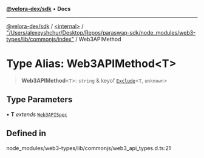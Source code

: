 [**@velora-dex/sdk**](../../../../README.md) • **Docs**

***

[@velora-dex/sdk](../../../../globals.md) / [\<internal\>](../../../README.md) / ["/Users/alexeyshchur/Desktop/Repos/paraswap-sdk/node\_modules/web3-types/lib/commonjs/index"](../README.md) / Web3APIMethod

# Type Alias: Web3APIMethod\<T\>

> **Web3APIMethod**\<`T`\>: `string` & keyof [`Exclude`](../../../type-aliases/Exclude.md)\<`T`, `unknown`\>

## Type Parameters

• **T** *extends* [`Web3APISpec`](../../../type-aliases/Web3APISpec.md)

## Defined in

node\_modules/web3-types/lib/commonjs/web3\_api\_types.d.ts:21

